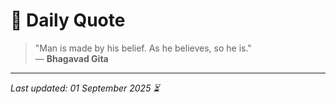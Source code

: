 # 📜 Daily Quote

> "Man is made by his belief. As he believes, so he is."  
> — **Bhagavad Gita**

---

_Last updated: 01 September 2025 ⏳_
